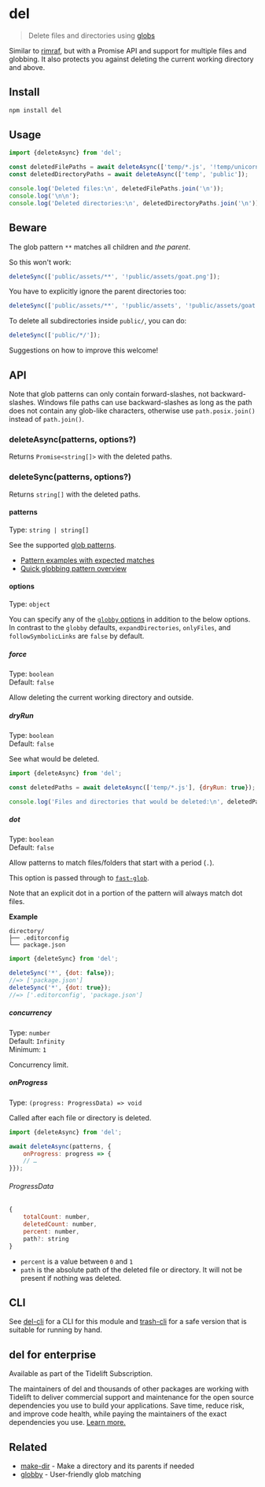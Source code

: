 # del

> Delete files and directories using [globs](https://github.com/sindresorhus/globby#globbing-patterns)

Similar to [rimraf](https://github.com/isaacs/rimraf), but with a Promise API and support for multiple files and globbing. It also protects you against deleting the current working directory and above.

## Install

```sh
npm install del
```

## Usage

```js
import {deleteAsync} from 'del';

const deletedFilePaths = await deleteAsync(['temp/*.js', '!temp/unicorn.js']);
const deletedDirectoryPaths = await deleteAsync(['temp', 'public']);

console.log('Deleted files:\n', deletedFilePaths.join('\n'));
console.log('\n\n');
console.log('Deleted directories:\n', deletedDirectoryPaths.join('\n'));
```

## Beware

The glob pattern `**` matches all children and *the parent*.

So this won't work:

```js
deleteSync(['public/assets/**', '!public/assets/goat.png']);
```

You have to explicitly ignore the parent directories too:

```js
deleteSync(['public/assets/**', '!public/assets', '!public/assets/goat.png']);
```

To delete all subdirectories inside `public/`, you can do:

```js
deleteSync(['public/*/']);
```

Suggestions on how to improve this welcome!

## API

Note that glob patterns can only contain forward-slashes, not backward-slashes. Windows file paths can use backward-slashes as long as the path does not contain any glob-like characters, otherwise use `path.posix.join()` instead of `path.join()`.

### deleteAsync(patterns, options?)

Returns `Promise<string[]>` with the deleted paths.

### deleteSync(patterns, options?)

Returns `string[]` with the deleted paths.

#### patterns

Type: `string | string[]`

See the supported [glob patterns](https://github.com/sindresorhus/globby#globbing-patterns).

- [Pattern examples with expected matches](https://github.com/sindresorhus/multimatch/blob/main/test/test.js)
- [Quick globbing pattern overview](https://github.com/sindresorhus/multimatch#globbing-patterns)

#### options

Type: `object`

You can specify any of the [`globby` options](https://github.com/sindresorhus/globby#options) in addition to the below options. In contrast to the `globby` defaults, `expandDirectories`, `onlyFiles`, and `followSymbolicLinks` are `false` by default.

##### force

Type: `boolean`\
Default: `false`

Allow deleting the current working directory and outside.

##### dryRun

Type: `boolean`\
Default: `false`

See what would be deleted.

```js
import {deleteAsync} from 'del';

const deletedPaths = await deleteAsync(['temp/*.js'], {dryRun: true});

console.log('Files and directories that would be deleted:\n', deletedPaths.join('\n'));
```

##### dot

Type: `boolean`\
Default: `false`

Allow patterns to match files/folders that start with a period (`.`).

This option is passed through to [`fast-glob`](https://github.com/mrmlnc/fast-glob#dot).

Note that an explicit dot in a portion of the pattern will always match dot files.

**Example**

```
directory/
├── .editorconfig
└── package.json
```

```js
import {deleteSync} from 'del';

deleteSync('*', {dot: false});
//=> ['package.json']
deleteSync('*', {dot: true});
//=> ['.editorconfig', 'package.json']
```

##### concurrency

Type: `number`\
Default: `Infinity`\
Minimum: `1`

Concurrency limit.

##### onProgress

Type: `(progress: ProgressData) => void`

Called after each file or directory is deleted.

```js
import {deleteAsync} from 'del';

await deleteAsync(patterns, {
	onProgress: progress => {
	// …
}});
```

###### ProgressData

```js
{
	totalCount: number,
	deletedCount: number,
	percent: number,
	path?: string
}
```

- `percent` is a value between `0` and `1`
- `path` is the absolute path of the deleted file or directory. It will not be present if nothing was deleted.

## CLI

See [del-cli](https://github.com/sindresorhus/del-cli) for a CLI for this module and [trash-cli](https://github.com/sindresorhus/trash-cli) for a safe version that is suitable for running by hand.

## del for enterprise

Available as part of the Tidelift Subscription.

The maintainers of del and thousands of other packages are working with Tidelift to deliver commercial support and maintenance for the open source dependencies you use to build your applications. Save time, reduce risk, and improve code health, while paying the maintainers of the exact dependencies you use. [Learn more.](https://tidelift.com/subscription/pkg/npm-del?utm_source=npm-del&utm_medium=referral&utm_campaign=enterprise&utm_term=repo)

## Related

- [make-dir](https://github.com/sindresorhus/make-dir) - Make a directory and its parents if needed
- [globby](https://github.com/sindresorhus/globby) - User-friendly glob matching
